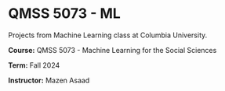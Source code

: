 # QMSS 5073 - ML
Projects from Machine Learning class at Columbia University.

**Course:** QMSS 5073 - Machine Learning for the Social Sciences

**Term:** Fall 2024

**Instructor:** Mazen Asaad
